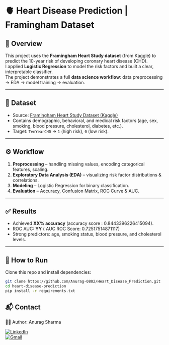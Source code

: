# 🫀 Heart Disease Prediction | Framingham Dataset

## 📌 Overview

This project uses the **Framingham Heart Study dataset** (from Kaggle) to predict the 10-year risk of developing coronary heart disease (CHD).  
I applied **Logistic Regression** to model the risk factors and built a clear, interpretable classifier.  
The project demonstrates a full **data science workflow**: data preprocessing → EDA → model training → evaluation.

---

## 📂 Dataset

- Source: [Framingham Heart Study Dataset (Kaggle)](https://www.kaggle.com/datasets/amanajmera1/framingham-heart-study-dataset)
- Contains demographic, behavioral, and medical risk factors (age, sex, smoking, blood pressure, cholesterol, diabetes, etc.).
- Target: `TenYearCHD` → `1` (high risk), `0` (low risk).

---

## ⚙️ Workflow

1. **Preprocessing** – handling missing values, encoding categorical features, scaling.
2. **Exploratory Data Analysis (EDA)** – visualizing risk factor distributions & correlations.
3. **Modeling** – Logistic Regression for binary classification.
4. **Evaluation** – Accuracy, Confusion Matrix, ROC Curve & AUC.

---

## ✅ Results

- Achieved **XX% accuracy** (accuracy score : 0.8443396226415094).
- ROC AUC: **YY** ( AUC ROC Score: 0.72517514871117)
- Strong predictors: age, smoking status, blood pressure, and cholesterol levels.

---

## 🚀 How to Run

Clone this repo and install dependencies:

```bash
git clone https://github.com/Anurag-0802/Heart_Disease_Prediction.git
cd heart-disease-prediction
pip install -r requirements.txt
```

## 📬 Contact

👨‍💻 Author: Anurag Sharma

[![LinkedIn](https://img.shields.io/badge/LinkedIn-blue?logo=linkedin&logoColor=white)](https://www.linkedin.com/in/anurag080205/)  
[![Gmail](https://img.shields.io/badge/Email-red?logo=gmail&logoColor=white)](mailto:coder080205@gmail.com)
